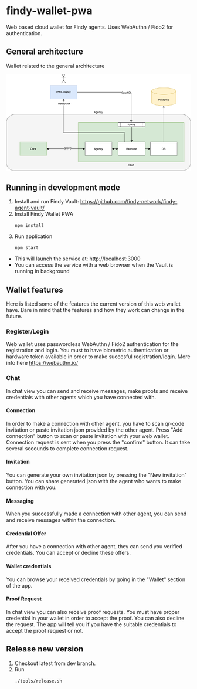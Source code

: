 # findy-wallet-pwa

Web based cloud wallet for Findy agents. Uses WebAuthn / Fido2 for authentication.

## General architecture

Wallet related to the general architecture

![Architecture](./docs/vault-drawio.png)


## Running in development mode

1. Install and run Findy Vault: https://github.com/findy-network/findy-agent-vault/
2. Install Findy Wallet PWA
   ```
   npm install
   ```
3. Run application
   ```
   npm start
   ```

- This will launch the service at: http://localhost:3000
- You can access the service with a web browser when the Vault is running in background

## Wallet features

Here is listed some of the features the current version of this web wallet have.
Bare in mind that the features and how they work can change in the future.

### Register/Login

Web wallet uses passwordless WebAuthn / Fido2 authentication for the registration and login.
You must to have biometric authentication or hardware token available in order to make succesful registration/login.
More info here https://webauthn.io/

### Chat

In chat view you can send and receive messages, make proofs and receive credentials with other agents which you have connected with.

#### Connection

In order to make a connection with other agent, you have to scan qr-code invitation or paste invitation json provided by the other agent.
Press "Add connection" button to scan or paste invitation with your web wallet.
Connection request is sent when you press the "confirm" button. It can take several secounds to complete connection request.

#### Invitation

You can generate your own invitation json by pressing the "New invitation" button. You can share generated json with the agent who wants to make connection with you.

#### Messaging

When you successfully made a connection with other agent, you can send and receive messages within the connection.

#### Credential Offer

After you have a connection with other agent, they can send you verified credentials. You can accept or decline these offers.

#### Wallet credentials

You can browse your received credentials by going in the "Wallet" section of the app.

#### Proof Request

In chat view you can also receive proof requests. You must have proper credential in your wallet in order to accept the proof. You can also decline the request.
The app will tell you if you have the suitable credentials to accept the proof request or not.

## Release new version

1. Checkout latest from dev branch.
1. Run
   ```
   ./tools/release.sh
   ```
